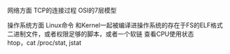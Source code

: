 网络方面
	TCP的连接过程
	OSI的7层模型

操作系统方面
	Linux命令
		和Kernel一起被编译进操作系统的存在于FS的ELF格式二进制文件，或者权限足够的脚本，或者一个软链
	查看CPU使用状态	
		htop，cat /proc/stat, jstat